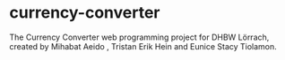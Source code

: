 # currency-converter
The Currency Converter web programming project for DHBW Lörrach, created by Mihabat Aeido , Tristan Erik Hein and Eunice Stacy Tiolamon.
